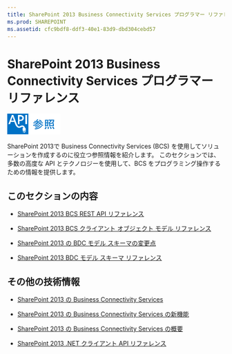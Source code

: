 ```yaml
---
title: SharePoint 2013 Business Connectivity Services プログラマー リファレンス
ms.prod: SHAREPOINT
ms.assetid: cfc9bdf8-ddf3-40e1-83d9-dbd304cebd57
---
```



# SharePoint 2013 Business Connectivity Services プログラマー リファレンス

  
    
    
![クラス ライブラリおよびリファレンス](images/mod_icon_badge_reference.png)
  
    
    

  
    
    

  
    
    
SharePoint 2013で Business Connectivity Services (BCS) を使用してソリューションを作成するのに役立つ参照情報を紹介します。
このセクションでは、多数の高度な API とテクノロジーを使用して、BCS をプログラミング操作するための情報を提供します。
  
    
    


## このセクションの内容


-  [SharePoint 2013 BCS REST API リファレンス](bcs-rest-api-reference-for-sharepoint-2013.md)
    
  
-  [SharePoint 2013 BCS クライアント オブジェクト モデル リファレンス](bcs-client-object-model-reference-for-sharepoint-2013.md)
    
  
-  [SharePoint 2013 の BDC モデル スキーマの変更点](changes-in-the-bdc-model-schema-for-sharepoint-2013.md)
    
  
-  [SharePoint 2013 BDC モデル スキーマ リファレンス](bdc-model-schema-reference-for-sharepoint-2013.md)
    
  

## その他の技術情報


-  [SharePoint 2013 の Business Connectivity Services](business-connectivity-services-in-sharepoint-2013.md)
    
  
-  [SharePoint 2013 の Business Connectivity Services の新機能](what-s-new-in-business-connectivity-services-in-sharepoint-2013.md)
    
  
-  [SharePoint 2013 の Business Connectivity Services の概要](get-started-with-business-connectivity-services-in-sharepoint-2013.md)
    
  
-  [SharePoint 2013 .NET クライアント API リファレンス](http://msdn.microsoft.com/library/88e5e1b9-eab2-4f3b-a3f2-75c96b86f1f4%28Office.15%29.aspx)
    
  

  
    
    

